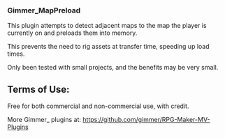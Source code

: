 ### Gimmer_MapPreload

This plugin attempts to detect adjacent maps to the map the player is currently on and preloads them into memory.

This prevents the need to rig assets at transfer time, speeding up load times.

Only been tested with small projects, and the benefits may be very small.

## Terms of Use:

Free for both commercial and non-commercial use, with credit.

More Gimmer_ plugins at: https://github.com/gimmer/RPG-Maker-MV-Plugins